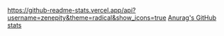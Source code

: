 https://github-readme-stats.vercel.app/api?username=zenepity&theme=radical&show_icons=true
[Anurag's GitHub stats](https://github-readme-stats.vercel.app/api?username=zenepity&theme=radical&show_icons=true)
